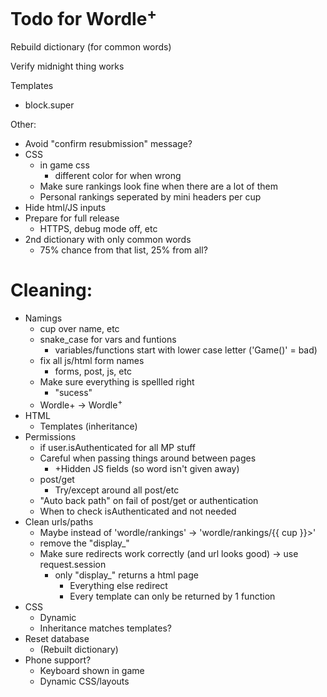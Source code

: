 # Todo for Wordle<sup>+</sup>

Rebuild dictionary (for common words)

Verify midnight thing works

Templates
- block.super

Other:
- Avoid "confirm resubmission" message?
- CSS
    - in game css
        - different color for when wrong
    - Make sure rankings look fine when there are a lot of them
    - Personal rankings seperated by mini headers per cup
- Hide html/JS inputs
- Prepare for full release
    - HTTPS, debug mode off, etc
- 2nd dictionary with only common words
    - 75% chance from that list, 25% from all?

# Cleaning:
- Namings
    - cup over name, etc
    - snake_case for vars and funtions
        - variables/functions start with lower case letter ('Game()' = bad)
    - fix all js/html form names
        - forms, post, js, etc
    - Make sure everything is spellled right
        - "sucess"
    - Wordle+ -> Wordle<sup>+</sup>
- HTML
    - Templates (inheritance)
- Permissions
    - if user.isAuthenticated for all MP stuff
    - Careful when passing things around between pages
        - +Hidden JS fields (so word isn't given away)
    - post/get
        - Try/except around all post/etc
    - "Auto back path" on fail of post/get or authentication
    - When to check isAuthenticated and not needed
- Clean urls/paths
    - Maybe instead of 'wordle/rankings' -> 'wordle/rankings/{{ cup }}>'
    - remove the "display_"
    - Make sure redirects work correctly (and url looks good) -> use request.session
        - only "display_" returns a html page
            - Everything else redirect
            - Every template can only be returned by 1 function
- CSS
    - Dynamic
    - Inheritance matches templates?
- Reset database
    - (Rebuilt dictionary)
- Phone support?
    - Keyboard shown in game
    - Dynamic CSS/layouts